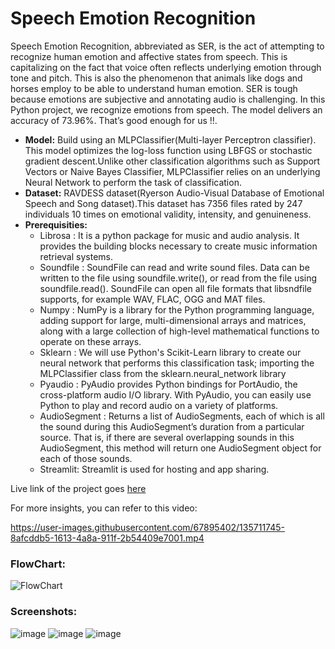 # Speech Emotion Recognition

Speech Emotion Recognition, abbreviated as SER, is the act of attempting to recognize human emotion and affective states from speech. This is capitalizing on the fact that voice often reflects underlying emotion through tone and pitch. This is also the phenomenon that animals like dogs and horses employ to be able to understand human emotion.
SER is tough because emotions are subjective and annotating audio is challenging.
In this Python project, we recognize emotions from speech. The model delivers an accuracy of 73.96%. That’s good enough for us !!.


* **Model:** Build using an MLPClassifier(Multi-layer Perceptron classifier). This model optimizes the log-loss function using LBFGS or stochastic gradient descent.Unlike other classification algorithms such as Support Vectors or Naive Bayes Classifier, MLPClassifier relies on an underlying Neural Network to perform the task of classification.
* **Dataset:** RAVDESS dataset(Ryerson Audio-Visual Database of Emotional Speech and Song dataset).This dataset has 7356 files rated by 247 individuals 10 times on emotional validity, intensity, and genuineness. 
* **Prerequisities:** 
  * Librosa   : It is a python package for music and audio analysis. It provides the building blocks necessary to create music information retrieval systems.
  * Soundfile : SoundFile can read and write sound files. Data can be written to the file using soundfile.write(), or read from the file using soundfile.read(). SoundFile can open all file formats that libsndfile supports, for example WAV, FLAC, OGG and MAT files.
  * Numpy     : NumPy is a library for the Python programming language, adding support for large, multi-dimensional arrays and matrices, along with a large collection of high-level mathematical functions to operate on these arrays. 
  * Sklearn   : We will use Python's Scikit-Learn library to create our neural network that performs this classification task; importing the MLPClassifier class from the sklearn.neural_network library
  * Pyaudio   : PyAudio provides Python bindings for PortAudio, the cross-platform audio I/O library. With PyAudio, you can easily use Python to play and record audio on a variety of platforms.
  * AudioSegment : Returns a list of AudioSegments, each of which is all the sound during this AudioSegment’s duration from a particular source. That is, if there are several overlapping sounds in this AudioSegment, this method will return one AudioSegment object for each of those sounds.
  * Streamlit: Streamlit is used for hosting and app sharing.

Live link of the project goes [here](https://share.streamlit.io/atinder01/speechemotionrecognition/main/main.py)

For more insights, you can refer to this video:

https://user-images.githubusercontent.com/67895402/135711745-8afcddb5-1613-4a8a-911f-2b54409e7001.mp4

### FlowChart:

![FlowChart](https://user-images.githubusercontent.com/67895402/134717714-7db8bc99-f36d-47e9-a0db-d1f59dcac8e0.png)

### Screenshots:

![image](https://user-images.githubusercontent.com/67895402/134714921-86f32d02-7fd6-4953-8e48-a9a1e9d52af8.png)
![image](https://user-images.githubusercontent.com/67895402/134713909-d90c8479-bf0b-41c4-9ef8-db371f8aef6a.png)
![image](https://user-images.githubusercontent.com/67895402/135554722-9a83f7c0-27de-40a4-b175-aa3a0da44270.png)
